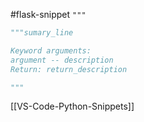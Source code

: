 #flask-snippet
`"""`

```python
"""sumary_line

Keyword arguments:
argument -- description
Return: return_description

"""
```

[[VS-Code-Python-Snippets]]